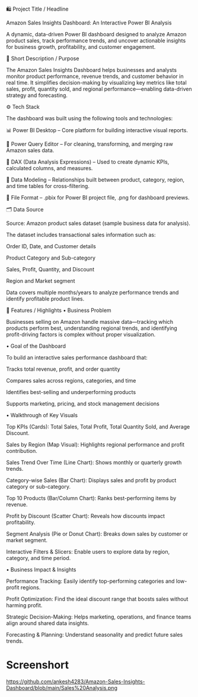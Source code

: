🛍️ Project Title / Headline

Amazon Sales Insights Dashboard: An Interactive Power BI Analysis

A dynamic, data-driven Power BI dashboard designed to analyze Amazon product sales, track performance trends, and uncover actionable insights for business growth, profitability, and customer engagement.

📖 Short Description / Purpose

The Amazon Sales Insights Dashboard helps businesses and analysts monitor product performance, revenue trends, and customer behavior in real time. It simplifies decision-making by visualizing key metrics like total sales, profit, quantity sold, and regional performance—enabling data-driven strategy and forecasting.

⚙️ Tech Stack

The dashboard was built using the following tools and technologies:

📊 Power BI Desktop – Core platform for building interactive visual reports.

🧹 Power Query Editor – For cleaning, transforming, and merging raw Amazon sales data.

🧠 DAX (Data Analysis Expressions) – Used to create dynamic KPIs, calculated columns, and measures.

🧩 Data Modeling – Relationships built between product, category, region, and time tables for cross-filtering.

📁 File Format – .pbix for Power BI project file, .png for dashboard previews.

🗂️ Data Source

Source: Amazon product sales dataset (sample business data for analysis).

The dataset includes transactional sales information such as:

Order ID, Date, and Customer details

Product Category and Sub-category

Sales, Profit, Quantity, and Discount

Region and Market segment

Data covers multiple months/years to analyze performance trends and identify profitable product lines.

🌟 Features / Highlights
• Business Problem

Businesses selling on Amazon handle massive data—tracking which products perform best, understanding regional trends, and identifying profit-driving factors is complex without proper visualization.

• Goal of the Dashboard

To build an interactive sales performance dashboard that:

Tracks total revenue, profit, and order quantity

Compares sales across regions, categories, and time

Identifies best-selling and underperforming products

Supports marketing, pricing, and stock management decisions

• Walkthrough of Key Visuals

Top KPIs (Cards): Total Sales, Total Profit, Total Quantity Sold, and Average Discount.

Sales by Region (Map Visual): Highlights regional performance and profit contribution.

Sales Trend Over Time (Line Chart): Shows monthly or quarterly growth trends.

Category-wise Sales (Bar Chart): Displays sales and profit by product category or sub-category.

Top 10 Products (Bar/Column Chart): Ranks best-performing items by revenue.

Profit by Discount (Scatter Chart): Reveals how discounts impact profitability.

Segment Analysis (Pie or Donut Chart): Breaks down sales by customer or market segment.

Interactive Filters & Slicers: Enable users to explore data by region, category, and time period.

• Business Impact & Insights

Performance Tracking: Easily identify top-performing categories and low-profit regions.

Profit Optimization: Find the ideal discount range that boosts sales without harming profit.

Strategic Decision-Making: Helps marketing, operations, and finance teams align around shared data insights.

Forecasting & Planning: Understand seasonality and predict future sales trends.

# Screenshort

https://github.com/ankesh4283/Amazon-Sales-Insights-Dashboard/blob/main/Sales%20Analysis.png

